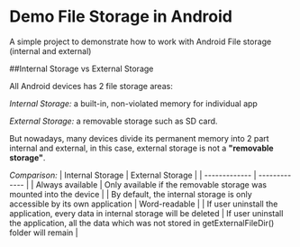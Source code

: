 # Demo File Storage in Android
A simple project to demonstrate how to work with Android File storage (internal and external)

##Internal Storage vs External Storage

All Android devices has 2 file storage areas:

*Internal Storage:* a built-in, non-violated memory for individual app

*External Storage:* a removable storage such as SD card. 

But nowadays, many devices divide its permanent memory into 2 part internal and external, in this case, external storage is not a **"removable storage"**.

*Comparison:*
| Internal Storage  | External Storage |
| ------------- | ------------- |
| Always available | Only available if the removable storage was mounted into the device  |
| By default, the internal storage is only accessible by its own application  | Word-readable  |
| If user uninstall the application, every data in internal storage will be deleted  | If user uninstall the application, all the data which was not stored in getExternalFileDir() folder will remain  |
